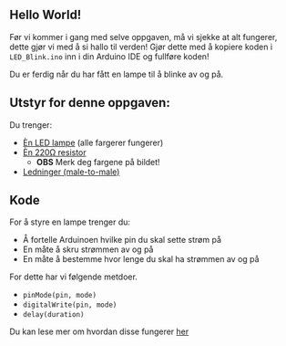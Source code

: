 ## Hello World! 

Før vi kommer i gang med selve oppgaven, må vi sjekke at alt fungerer, dette gjør vi med å si hallo til verden! Gjør dette med å kopiere koden i `LED_Blink.ino` inn i din Arduino IDE og fullføre koden! 

Du er ferdig når du har fått en lampe til å blinke av og på. 


## Utstyr for denne oppgaven:
Du trenger:
* [Èn LED lampe](http://a.pragprog.com/magazines/2010-07/images/leds__4z1zpv__.jpg)  (alle fargerer fungerer)
* [Èn 220Ω resistor](https://pandaelectronicsbd.com/wp-content/uploads/2017/07/220-ohm.jpg) 
  * **OBS** Merk deg fargene på bildet!  
* [Ledninger (male-to-male)](https://cdn.solarbotics.com/products/photos/03e0f1ccebb02b4dc5cc17e395d3049b/45040-IMG_6236wht.jpg?w=800)

## Kode 
For å styre en lampe trenger du: 
* Å fortelle Arduinoen hvilke pin du skal sette strøm på 
* En måte å skru strømmen av og på
* En måte å bestemme hvor lenge du skal ha strømmen av og på 

For dette har vi følgende metdoer. 

* `pinMode(pin, mode)`
* `digitalWrite(pin, mode)`
* `delay(duration)` 

Du kan lese mer om hvordan disse fungerer [her](https://www.arduino.cc/reference/en/language/functions/digital-io/pinmode/)
